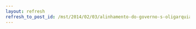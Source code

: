 ```yaml
---
layout: refresh
refresh_to_post_id: /mst/2014/02/03/alinhamento-do-governo-s-oligarquias-impede-a-reforma-agrria-diz-stedile
---
```


